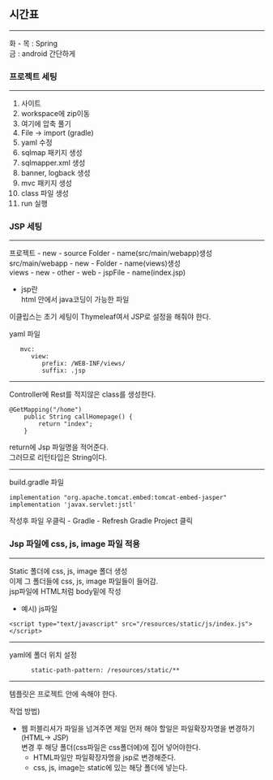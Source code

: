 ## 시간표

---

화 - 목 : Spring  
금 : android 간단하게

### 프로젝트 세팅

---

1. 사이트
2. workspace에 zip이동
3. 여기에 압축 풀기
4. File -> import (gradle)
5. yaml 수정
6. sqlmap 패키지 생성
7. sqlmapper.xml 생성
8. banner, logback 생성
9. mvc 패키지 생성
10. class 파일 생성
11. run 실행

### JSP 세팅

---

프로젝트 - new - source Folder - name(src/main/webapp)생성  
src/main/webapp - new - Folder - name(views)생성  
views - new - other - web - jspFile - name(index.jsp)

- jsp란  
  html 안에서 java코딩이 가능한 파일

이클립스는 초기 세팅이 Thymeleaf여서 JSP로 설정을 해줘야 한다.

yaml 파일

```
   mvc:
      view:
         prefix: /WEB-INF/views/
         suffix: .jsp
```

---

Controller에 Rest를 적지않은 class를 생성한다.

```
@GetMapping("/home")
	public String callHomepage() {
		return "index";
	}
```

return에 Jsp 파일명을 적어준다.  
그러므로 리턴타입은 String이다.

---

build.gradle 파일

```
implementation "org.apache.tomcat.embed:tomcat-embed-jasper"
implementation 'javax.servlet:jstl'
```

작성후 파일 우클릭 - Gradle - Refresh Gradle Project 클릭

### Jsp 파일에 css, js, image 파일 적용

---

Static 폴더에 css, js, image 폴더 생성  
이제 그 폴더들에 css, js, image 파일들이 들어감.  
jsp파일에 HTML처럼 body밑에 작성

- 예시) js파일

```
<script type="text/javascript" src="/resources/static/js/index.js"></script>
```

---

yaml에 폴더 위치 설정

```
      static-path-pattern: /resources/static/**
```

---

템플릿은 프로젝트 안에 속해야 한다.

작업 방법)

- 웹 퍼블리셔가 파일을 넘겨주면 제일 먼저 해야 할일은 파일확장자명을 변경하기(HTML-> JSP)  
  변경 후 해당 폴더(css파일은 css폴더에)에 집어 넣어야한다.
  - HTML파일만 파일확장자명을 jsp로 변경해준다.
  - css, js, image는 static에 있는 해당 폴더에 넣는다.
